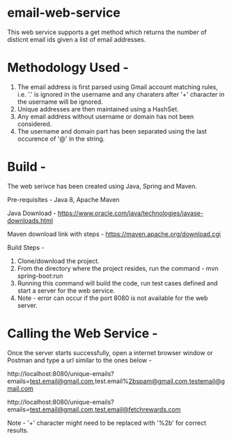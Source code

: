 # email-web-service 

This web service supports a get method which returns the number of disticnt email ids given a list of email addresses.

# Methodology Used - 
1. The email address is first parsed using Gmail account matching rules, i.e. '.' is ignored in the username and any charaters after '+' character in the username will be ignored.
2. Unique addresses are then maintained using a HashSet.
3. Any email address without username or domain has not been considered.
4. The username and domain part has been separated using the last occurence of '@' in the string.

# Build - 
The web serivce has been created using Java, Spring and Maven. 

Pre-requisites - Java 8, Apache Maven

Java Download - https://www.oracle.com/java/technologies/javase-downloads.html

Maven download link with steps - https://maven.apache.org/download.cgi

Build Steps - 
1. Clone/download the project.
2. From the directory where the project resides, run the command -  mvn spring-boot:run
3. Running this command will build the code, run test cases defined and start a server for the web service.
4. Note - error can occur if the port 8080 is not available for the web server. 

# Calling the Web Service - 

Once the server starts successfully, open a internet browser window or Postman and type a url similar to the ones below - 

http://localhost:8080/unique-emails?emails=test.email@gmail.com,test.email%2bspam@gmail.com,testemail@gmail.com

http://localhost:8080/unique-emails?emails=test.email@gmail.com,test.email@fetchrewards.com

Note - '+' character might need to be replaced with '%2b' for correct results.

